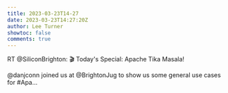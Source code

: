 ```yaml
---
title: 2023-03-23T14-27
date: 2023-03-23T14:27:20Z
author: Lee Turner
showtoc: false
comments: true
---
```


RT @SiliconBrighton: 🎬 Today's Special: Apache Tika Masala!

@danjconn joined us at @BrightonJug to show us some general use cases for #Apa…

